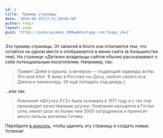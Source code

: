 ```yaml
---
id: 2
title: 'Пример страницы'
date: '2019-08-15T17:52:38+02:00'
author: Fedir
layout: page
guid: 'https://podaruyimeni.000webhostapp.com/?page_id=2'
---
```


Это пример страницы. От записей в блоге она отличается тем, что остаётся на одном месте и отображается в меню сайта (в большинстве тем). На странице «Детали» владельцы сайтов обычно рассказывают о себе потенциальным посетителям. Например, так:

> Привет! Днём я курьер, а вечером — подающий надежды актёр. Это мой блог. Я живу в Ростове-на-Дону, люблю своего пса Джека и пинаколаду. (И ещё попадать под дождь.)

…или так:

> Компания «Штучки XYZ» была основана в 1971 году и с тех пор производит качественные штучки. Компания находится в Готэм-сити, имеет штат из более чем 2000 сотрудников и приносит много пользы жителям Готэма.

Перейдите [в консоль](https://podaruyimeni.000webhostapp.com/wp-admin/), чтобы удалить эту страницу и создать новые. Успехов!